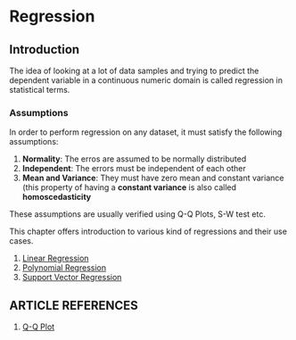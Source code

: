 # Regression

## Introduction

The idea of looking at a lot of data samples and trying to predict the dependent variable in a continuous numeric domain is called regression in statistical terms. 

### Assumptions

In order to perform regression on any dataset, it must satisfy the following assumptions:

1. **Normality**: The erros are assumed to be normally distributed 
2. **Independent**: The errors must be independent of each other
3. **Mean and Variance**: They must have zero mean and constant variance (this property of having a **constant variance** is also called **homoscedasticity**

These assumptions are usually verified using Q-Q Plots, S-W test etc.

This chapter offers introduction to various kind of regressions and their use cases. 

1. [Linear Regression](Linear%20Regression.md)
2. [Polynomial Regression](Polynomial%20Regression.md)
3. [Support Vector Regression](Support%20Vector%20Regression.md)

## ARTICLE REFERENCES

1. [Q-Q Plot](https://en.wikipedia.org/wiki/Q%E2%80%93Q_plot)
